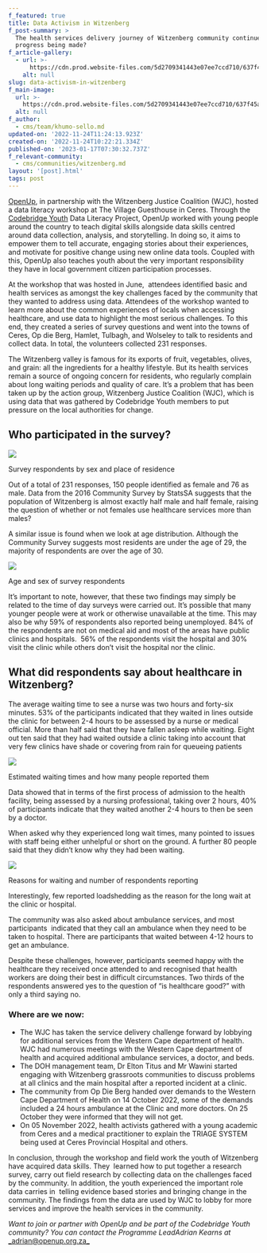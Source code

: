```yaml
---
f_featured: true
title: Data Activism in Witzenberg
f_post-summary: >
  The health services delivery journey of Witzenberg community continues, but is
  progress being made?
f_article-gallery:
  - url: >-
      https://cdn.prod.website-files.com/5d2709341443e07ee7ccd710/637f45aed536358332058f35_IMG_7222%20(1).jpg
    alt: null
slug: data-activism-in-witzenberg
f_main-image:
  url: >-
    https://cdn.prod.website-files.com/5d2709341443e07ee7ccd710/637f45aed536358332058f35_IMG_7222%20(1).jpg
  alt: null
f_author:
  - cms/team/khumo-sello.md
updated-on: '2022-11-24T11:24:13.923Z'
created-on: '2022-11-24T10:22:21.334Z'
published-on: '2023-01-17T07:30:32.737Z'
f_relevant-community:
  - cms/communities/witzenberg.md
layout: '[post].html'
tags: post
---
```


[OpenUp](https://openup.org.za/), in partnership with the Witzenberg Justice Coalition (WJC), hosted a data literacy workshop at The Village Guesthouse in Ceres. Through the [Codebridge Youth](https://codebridgeyouth.org.za/) Data Literacy Project, OpenUp worked with young people around the country to teach digital skills alongside data skills centred around data collection, analysis, and storytelling. In doing so, it aims to empower them to tell accurate, engaging stories about their experiences, and motivate for positive change using new online data tools. Coupled with this, OpenUp also teaches youth about the very important responsibility they have in local government citizen participation processes.  

At the workshop that was hosted in June,  attendees identified basic and health services as amongst the key challenges faced by the community that they wanted to address using data. Attendees of the workshop wanted to learn more about the common experiences of locals when accessing healthcare, and use data to highlight the most serious challenges. To this end, they created a series of survey questions and went into the towns of Ceres, Op die Berg, Hamlet, Tulbagh, and Wolseley to talk to residents and collect data. In total, the volunteers collected 231 responses.

The Witzenberg valley is famous for its exports of fruit, vegetables, olives, and grain: all the ingredients for a healthy lifestyle. But its health services remain a source of ongoing concern for residents, who regularly complain about long waiting periods and quality of care. It’s a problem that has been taken up by the action group, Witzenberg Justice Coalition (WJC), which is using data that was gathered by Codebridge Youth members to put pressure on the local authorities for change.

Who participated in the survey?
-------------------------------

![](https://uploads-ssl.webflow.com/5d2709341443e07ee7ccd710/637f499b81773fff4457a0c9_3J24K5XndlqJrcasmeWNxEmkB3IrQGyhH83XmiqKq4CwLNDI88_dak51etkPDp77YFdPGJKk9yR4sYP6hPNoAHH_kR05UJgzrg8xHg2QjigvFK8_nL7KFlOE2aA0y_1-q3v3yE_LRfffj1-Rr1BAq7o8ZfENj3fBAXqoHdzF1G3A1J5SS2lUhy8BEQVCNQ.png)

Survey respondents by sex and place of residence

Out of a total of 231 responses, 150 people identified as female and 76 as male. Data from the 2016 Community Survey by StatsSA suggests that the population of Witzenberg is almost exactly half male and half female, raising the question of whether or not females use healthcare services more than males? 

A similar issue is found when we look at age distribution. Although the Community Survey suggests most residents are under the age of 29, the majority of respondents are over the age of 30.

![](https://uploads-ssl.webflow.com/5d2709341443e07ee7ccd710/637f499aaecf4c9ceb23cd7f_KjBhdVBjALjPoRMB25Rp6kBBG2M6TdzVFbyTjGc80kw9Y6Afm0tES7BbKo-dKo0e_fvradPMpOsuZVZkIU3Br5CowLfJceKf3dIDkfxQF4yTK9z8dzqtLQbfm6FowdimQgozjs9tg_to9X99yUUGofMzfUZJ45h6na_k88_dzAlUUA8mxOEyWwLASdI7lQ.png)

Age and sex of survey respondents

It’s important to note, however, that these two findings may simply be related to the time of day surveys were carried out. It’s possible that many younger people were at work or otherwise unavailable at the time. This may also be why 59% of respondents also reported being unemployed. 84% of the respondents are not on medical aid and most of the areas have public clinics and hospitals.  56% of the respondents visit the hospital and 30% visit the clinic while others don’t visit the hospital nor the clinic.  

What did respondents say about healthcare in Witzenberg?
--------------------------------------------------------

The average waiting time to see a nurse was two hours and forty-six minutes. 53% of the participants indicated that they waited in lines outside the clinic for between 2-4 hours to be assessed by a nurse or medical official. More than half said that they have fallen asleep while waiting. Eight out ten said that they had waited outside a clinic taking into account that very few clinics have shade or covering from rain for queueing patients

![](https://uploads-ssl.webflow.com/5d2709341443e07ee7ccd710/637f499b478d9c4500ae497e_Ov4-6THV5qn5zLCbTCUuWlWbgZ3juBCEKkgeEfh6EEDXNUWG3ckMeqSVxXfBV90GJM3iPQ-VLYqzFV8TkUwzK_pdbZb-ILQ7fA4NXpnpB2JWg6GhMel1X3OBarGDuMSFLXR32-8dfLOkUjDMlPAE5lpSXJgovmcGlb0UNigSVN1Da4qxfNmIPO62cnzydQ.png)

Estimated waiting times and how many people reported them

Data showed that in terms of the first process of admission to the health facility, being assessed by a nursing professional, taking over 2 hours, 40% of participants indicate that they waited another 2-4 hours to then be seen by a doctor.

When asked why they experienced long wait times, many pointed to issues with staff being either unhelpful or short on the ground. A further 80 people said that they didn’t know why they had been waiting.

![](https://uploads-ssl.webflow.com/5d2709341443e07ee7ccd710/637f499b81773f124f57a0ca_EpmYmQXWZ1QglsYZnttBUSZs89pSIIoyBJgBkkkwWr_FgtEJw20asckIzdL014CN99C1ULhswcsU8cuhKpwmvl8A3maFESIdQeA04D8Ihb7ENIJUg40HkKTN9shfpeelyX8VdFNkTKyLo74GRbBroipMDA-CSeya62j0Js0m1Ql-XEvo3upg8Qs3PqLlsA.png)

Reasons for waiting and number of respondents reporting

Interestingly, few reported loadshedding as the reason for the long wait at the clinic or hospital.

The community was also asked about ambulance services, and most participants  indicated that they call an ambulance when they need to be taken to hospital. There are participants that waited between 4-12 hours to get an ambulance. 

Despite these challenges, however, participants seemed happy with the healthcare they received once attended to and recognised that health workers are doing their best in difficult circumstances. Two thirds of the respondents answered yes to the question of “is healthcare good?” with only a third saying no. 

### **Where are we now:**

*   The WJC has taken the service delivery challenge forward by lobbying for additional services from the Western Cape department of health. WJC had numerous meetings with the Western Cape department of health and acquired additional ambulance services, a doctor, and beds.
*   The DOH management team, Dr Elton Titus and Mr Wawini started engaging with Witzenberg grassroots communities to discuss problems at all clinics and the main hospital after a reported incident at a clinic. 
*   The community from Op Die Berg handed over demands to the Western Cape Department of Health on 14 October 2022, some of the demands included a 24 hours ambulance at the Clinic and more doctors. On 25 October they were informed that they will not get.  
*   On 05 November 2022, health activists gathered with a young academic from Ceres and a medical practitioner to explain the TRIAGE SYSTEM  being used at Ceres Provincial Hospital and others.

In conclusion, through the workshop and field work the youth of Witzenberg have acquired data skills. They  learned how to put together a research survey, carry out field research by collecting data on the challenges faced by the community. In addition, the youth experienced the important role data carries in  telling evidence based stories and bringing change in the community. The findings from the data are used by WJC to lobby for more services and improve the health services in the community. 

_Want to join or partner with OpenUp and be part of the Codebridge Youth community? You can contact the Programme LeadAdrian Kearns at_ [_adrian@openup.org.za_](mailto:adrian@openup.org.za)
